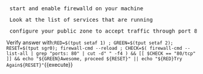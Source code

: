 
<pre> start and enable firewalld on your machine</pre>

<pre> Look at the list of services that are running </pre>

<pre> configure your public zone to accept traffic through port 80 and make it persistent </pre>

Verify answer with:`RED=$(tput setaf 1) ; GREEN=$(tput setaf 2); RESET=$(tput sgr0); firewall-cmd --reload ; CHECK=$( firewall-cmd --list-all | grep "ports: 80" | cut -d" " -f4 ) && [[ $CHECK == "80/tcp" ]] && echo "${GREEN}Awesome, proceed ${RESET}" || echo "${RED}Try Again${RESET}"`{{execute}}
